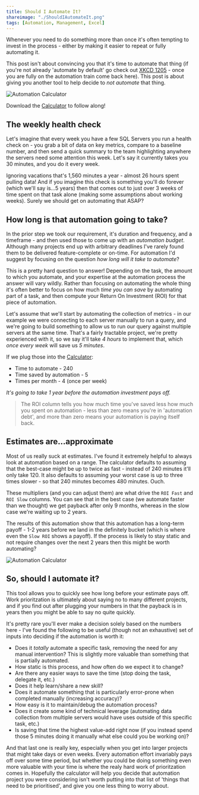 ```yaml
---
title: Should I Automate It?
shareimage: "./ShouldIAutomateIt.png"
tags: [Automation, Management, Excel]
---
```


Whenever you need to do something more than once it's often tempting to invest in the process - either by making it easier to repeat or fully automating it.

This post isn't about convincing you that it's time to automate that thing (if you're not already 'automate by default' go check out [XKCD 1205] - once you are fully on the automation train come back here). This post is about giving you another tool to help decide to _not automate_ that thing.

![Automation Calculator](/assets/2019/2019-04-30/Spreadsheet.png)

Download the [Calculator] to follow along!

<!--more-->

## The weekly health check

Let's imagine that every week you have a few SQL Servers you run a health check on - you grab a bit of data on key metrics, compare to a baseline number, and then send a quick summary to the team highlighting anywhere the servers need some attention this week. Let's say it currently takes you 30 minutes, and you do it every week.

Ignoring vacations that's 1,560 minutes a year - almost 26 hours spent pulling data! And if you imagine this check is something you'll do forever (which we'll say is...5 years) then that comes out to just over 3 weeks of time spent on that task alone (making some assumptions about working weeks). Surely we should get on automating that ASAP?

## How long is that automation going to take?

In the prior step we took our requirement, it's duration and frequency, and a timeframe - and then used those to come up with an _automation budget_. Although many projects end up with arbitrary deadlines I've rarely found them to be delivered feature-complete or on-time. For automation I'd suggest by focusing on the question _how long will it take to automate_?

This is a pretty hard question to answer! Depending on the task, the amount to which you automate, and your expertise at the automation process the answer will vary wildly. Rather than focusing on automating the whole thing it's often better to focus on how much _time you can save_ by automating part of a task, and then compute your Return On Investment (ROI) for that piece of automation.

Let's assume that we'll start by automating the collection of metrics - in our example we were connecting to each server manually to run a query, and we're going to build something to allow us to run our query against multiple servers at the same time. That's a fairly tractable project, we're pretty experienced with it, so we say it'll take _4 hours_ to implement that, which _once every week_ will save us _5 minutes_.

If we plug those into the [Calculator]:

- Time to automate - 240
- Time saved by automation - 5
- Times per month - 4 (once per week)

_It's going to take 1 year before the automation investment pays off._

> The ROI column tells you how much time you've saved less how much you spent on automation - less than zero means you're in 'automation debt', and more than zero means your automation is paying itself back.

## Estimates are...approximate

Most of us really suck at estimates. I've found it extremely helpful to always look at automation based on a range. The calculator defaults to assuming that the best-case might be up to twice as fast - instead of 240 minutes it'll only take 120. It also defaults to assuming your worst case is up to three times slower - so that 240 minutes becomes 480 minutes. Ouch.

These multipliers (and you can adjust them) are what drive the `ROI Fast` and `ROI Slow` columns. You can see that in the best case (we automate faster than we thought) we get payback after only 9 months, whereas in the slow case we're waiting up to 2 years.

The results of this automation show that this automation has a long-term payoff - 1-2 years before we land in the definitely bucket (which is where even the `Slow ROI` shows a payoff). If the process is likely to stay static and not require changes over the next 2 years then this might be worth automating?

![Automation Calculator](/assets/2019/2019-04-30/AutomateTheCollection.png)

## So, should I automate it?

This tool allows you to quickly see how long before your estimate pays off. Work prioritzation is ultimately about saying no to many different projects, and if you find out after plugging your numbers in that the payback is in years then you might be able to say no quite quickly.

It's pretty rare you'll ever make a decision solely based on the numbers here - I've found the following to be useful (though not an exhaustive) set of inputs into deciding if the automation is worth it:

- Does it _totally_ automate a specific task, removing the need for any manual intervention? This is slightly more valuable than something that is partially automated.
- How static is this process, and how often do we expect it to change?
- Are there any easier ways to save the time (stop doing the task, delegate it, etc.)
- Does it help learn/share a new skill?
- Does it automate something that is particularly error-prone when completed manually (increasing accuracy)?
- How easy is it to maintain/debug the automation process?
- Does it create some kind of technical leverage (automating data collection from multiple servers would have uses outside of this specific task, etc.)
- Is saving that time the highest value-add right now (if you instead spend those 5 minutes doing it manually what else could you be working on)?

And that last one is really key, especially when you get into larger projects that might take days or even weeks. Every automation effort invariably pays off over some time period, but whether you could be doing something even more valuable with your time is where the realy hard work of prioritzation comes in. Hopefully the calculator will help you decide that automation project you were considering isn't worth putting into that list of 'things that need to be prioritised', and give you one less thing to worry about.

[xkcd 1205]: https://xkcd.com/1205/
[calculator]: /assets/2019/2019-04-30/SampleWorkbook.xlsx
